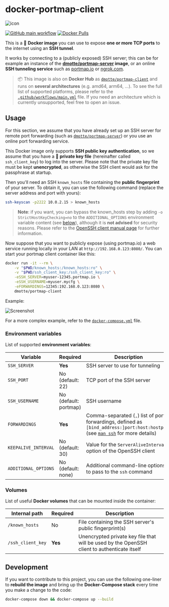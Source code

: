 # docker-portmap-client

![icon](icon-149.png)

[![GitHub main workflow](https://img.shields.io/github/actions/workflow/status/dmotte/docker-portmap-client/main.yml?branch=main&logo=github&label=main&style=flat-square)](https://github.com/dmotte/docker-portmap-client/actions)
[![Docker Pulls](https://img.shields.io/docker/pulls/dmotte/portmap-client?logo=docker&style=flat-square)](https://hub.docker.com/r/dmotte/portmap-client)

This is a :whale: **Docker image** you can use to expose **one or more TCP ports** to the internet using an **SSH tunnel**.

It works by connecting to a (publicly exposed) SSH server; this can be for example an instance of the **[dmotte/portmap-server](https://github.com/dmotte/docker-portmap-server.git) image**, or an online **SSH tunneling service** such as [portmap.io](https://portmap.io/) or [ngrok.com](https://ngrok.com/).

> :package: This image is also on **Docker Hub** as [`dmotte/portmap-client`](https://hub.docker.com/r/dmotte/portmap-client) and runs on **several architectures** (e.g. amd64, arm64, ...). To see the full list of supported platforms, please refer to the [`.github/workflows/main.yml`](.github/workflows/main.yml) file. If you need an architecture which is currently unsupported, feel free to open an issue.

## Usage

For this section, we assume that you have already set up an SSH server for remote port forwarding (such as [`dmotte/portmap-server`](https://hub.docker.com/r/dmotte/portmap-server)) or you use an online port forwarding service.

This Docker image only supports **SSH public key authentication**, so we assume that you have a :key: **private key file** (hereinafter called `ssh_client_key`) to log into the server. Please note that the private key file must be kept **unencrypted**, as otherwise the SSH client would ask for the passphrase at startup.

Then you'll need an SSH `known_hosts` file containing the **public fingerprint** of your server. To obtain it, you can use the following command (replace the server address and port with yours):

```bash
ssh-keyscan -p2222 10.0.2.15 > known_hosts
```

> **Note**: if you want, you can bypass the known_hosts step by adding `-o StrictHostKeyChecking=no` to the `ADDITIONAL_OPTIONS` environment variable content (see [below](#Environment-variables)), although it is **not advised** for security reasons. Please refer to the [OpenSSH client manual page](https://linux.die.net/man/1/ssh) for further information.

Now suppose that you want to publicly expose (using portmap.io) a web service running locally in your LAN at `http://192.168.0.123:8080/`. You can start your portmap client container like this:

```bash
docker run -it --rm \
    -v "$PWD/known_hosts:/known_hosts:ro" \
    -v "$PWD/ssh_client_key:/ssh_client_key:ro" \
    -eSSH_SERVER=myuser-12345.portmap.io \
    -eSSH_USERNAME=myuser.mycfg \
    -eFORWARDINGS=12345:192.168.0.123:8080 \
    dmotte/portmap-client
```

Example:

![Screenshot](screen-01.png)

For a more complex example, refer to the [`docker-compose.yml`](docker-compose.yml) file.

### Environment variables

List of supported **environment variables**:

| Variable             | Required              | Description                                                                                                                                                        |
| -------------------- | --------------------- | ------------------------------------------------------------------------------------------------------------------------------------------------------------------ |
| `SSH_SERVER`         | **Yes**               | SSH server to use for tunneling                                                                                                                                    |
| `SSH_PORT`           | No (default: 22)      | TCP port of the SSH server                                                                                                                                         |
| `SSH_USERNAME`       | No (default: portmap) | SSH username                                                                                                                                                       |
| `FORWARDINGS`        | **Yes**               | Comma-separated (`,`) list of port forwardings, defined as `[bind_address:]port:host:hostport` (see [`man ssh`](https://linux.die.net/man/1/ssh) for more details) |
| `KEEPALIVE_INTERVAL` | No (default: 30)      | Value for the `ServerAliveInterval` option of the OpenSSH client                                                                                                   |
| `ADDITIONAL_OPTIONS` | No (default: none)    | Additional command-line options to pass to the `ssh` command                                                                                                       |

### Volumes

List of useful **Docker volumes** that can be mounted inside the container:

| Internal path     | Required | Description                                                                                 |
| ----------------- | -------- | ------------------------------------------------------------------------------------------- |
| `/known_hosts`    | No       | File containing the SSH server's public fingerprint(s)                                      |
| `/ssh_client_key` | **Yes**  | Unencrypted private key file that will be used by the OpenSSH client to authenticate itself |

## Development

If you want to contribute to this project, you can use the following one-liner to **rebuild the image** and bring up the **Docker-Compose stack** every time you make a change to the code:

```bash
docker-compose down && docker-compose up --build
```
